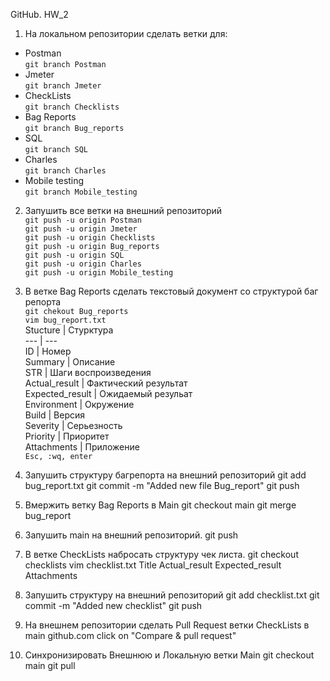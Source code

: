 GitHub. HW_2
1. На локальном репозитории сделать ветки для:  
- Postman  
```git branch Postman```    
- Jmeter  
```git branch Jmeter```  
- CheckLists  
```git branch Checklists```  
- Bag Reports  
```git branch Bug_reports```  
- SQL  
```git branch SQL```  
- Charles  
```git branch Charles```
- Mobile testing  
```git branch Mobile_testing```

2. Запушить все ветки на внешний репозиторий  
```git push -u origin Postman```  
```git push -u origin Jmeter```  
```git push -u origin Checklists```  
```git push -u origin Bug_reports```  
```git push -u origin SQL```  
```git push -u origin Charles```  
```git push -u origin Mobile_testing```  

3. В ветке Bag Reports сделать текстовый документ со структурой баг репорта  
```git chekout Bug_reports```  
```vim bug_report.txt```  
Stucture | Стурктура  
--- | ---  
ID | Номер  
Summary | Описание  
STR | Шаги воспроизведения  
Actual_result | Фактический результат  
Expected_result | Ожидаемый резульат  
Environment | Окружение  
Build | Версия  
Severity | Серьезность  
Priority | Приоритет  
Attachments | Приложение  
```Esc, :wq, enter```

4. Запушить структуру багрепорта на внешний репозиторий
git add bug_report.txt
git commit -m "Added new file Bug_report"
git push

5. Вмержить ветку Bag Reports в Main
git checkout main
git merge bug_report

6. Запушить main на внешний репозиторий.
git push

7. В ветке CheckLists набросать структуру чек листа.
git checkout checklists
vim checklist.txt
	Title
	Actual_result
	Expected_result
	Attachments

8. Запушить структуру на внешний репозиторий
git add checklist.txt
git commit -m "Added new checklist"
git push

9. На внешнем репозитории сделать Pull Request ветки CheckLists в main
github.com
click on "Compare & pull request"

10. Синхронизировать Внешнюю и Локальную ветки Main
git checkout main
git pull
